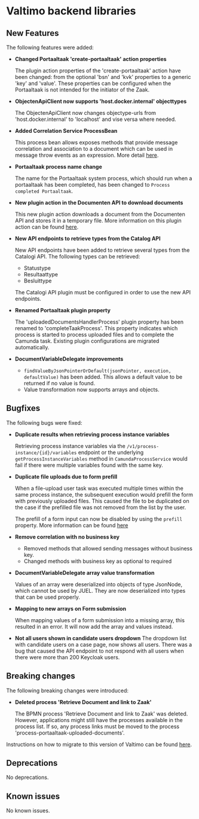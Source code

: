 # Valtimo backend libraries

## New Features

The following features were added:

*   **Changed Portaaltaak 'create-portaaltaak' action properties**

    The plugin action properties of the 'create-portaaltaak' action have been changed: from the optional 'bsn' and 'kvk' properties to a generic 'key' and 'value'. These properties can be configured when the Portaaltaak is not intended for the initiator of the Zaak.
*   **ObjectenApiClient now supports 'host.docker.internal' objecttypes**

    The ObjectenApiClient now changes objectype-urls from 'host.docker.internal' to 'localhost' and vise versa where needed.
*   **Added Correlation Service ProcessBean**

    This process bean allows exposes methods that provide message correlation and association to a document which can be used in message throw events as an expression. More detail [here](../../../features/process/correlation-service.md).
*   **Portaaltaak process name change**

    The name for the Portaaltaak system process, which should run when a portaaltaak has been completed, has been changed to `Process completed Portaaltaak`.
*   **New plugin action in the Documenten API to download documents**

    This new plugin action downloads a document from the Documenten API and stores it in a temporary file. More information on this plugin action can be found [here](../../../features/plugins/configure-documenten-api-plugin.md#download-document).
*   **New API endpoints to retrieve types from the Catalog API**

    New API endpoints have been added to retrieve several types from the Catalogi API. The following types can be retrieved:

    * Statustype
    * Resultaattype
    * Besluittype

    The Catalogi API plugin must be configured in order to use the new API endpoints.
*   **Renamed Portaaltaak plugin property**

    The 'uploadedDocumentsHandlerProcess' plugin property has been renamed to 'completeTaakProcess'. This property indicates which process is started to process uploaded files and to complete the Camunda task. Existing plugin configurations are migrated automatically.
* **DocumentVariableDelegate improvements**
  * `findValueByJsonPointerOrDefault(jsonPointer, execution, defaultValue)` has been added. This allows a default value to be returned if no value is found.
  * Value transformation now supports arrays and objects.

## Bugfixes

The following bugs were fixed:

*   **Duplicate results when retrieving process instance variables**

    Retrieving process instance variables via the `/v1/process-instance/{id}/variables` endpoint or the underlying `getProcessInstanceVariables` method in `CamundaProcessService` would fail if there were multiple variables found with the same key.
*   **Duplicate file uploads due to form prefill**

    When a file-upload user task was executed multiple times within the same process instance, the subsequent execution would prefill the form with previously uploaded files. This caused the file to be duplicated on the case if the prefilled file was not removed from the list by the user.

    The prefill of a form input can now be disabled by using the `prefill` property. More information can be found [here](../../../features/case/forms/creating-forms-in-valtimo.md#disabling-prefill)
* **Remove correlation with no business key**
  * Removed methods that allowed sending messages without business key.
  * Changed methods with business key as optional to required
*   **DocumentVariableDelegate array value transformation**

    Values of an array were deserialized into objects of type JsonNode, which cannot be used by JUEL. They are now deserialized into types that can be used properly.
*   **Mapping to new arrays on Form submission**

    When mapping values of a form submission into a missing array, this resulted in an error. It will now add the array and values instead.
* **Not all users shown in candidate users dropdown** The dropdown list with candidate users on a case page, now shows all users. There was a bug that caused the API endpoint to not respond with all users when there were more than 200 Keycloak users.

## Breaking changes

The following breaking changes were introduced:

*   **Deleted process 'Retrieve Document and link to Zaak'**

    The BPMN process 'Retrieve Document and link to Zaak' was deleted. However, applications might still have the processes available in the process list. If so, any process links must be moved to the process 'process-portaaltaak-uploaded-documents'.

Instructions on how to migrate to this version of Valtimo can be found [here](migration.md).

## Deprecations

No deprecations.

## Known issues

No known issues.
